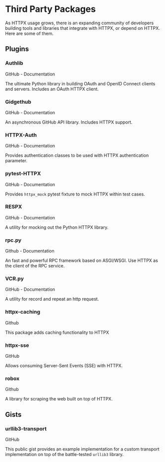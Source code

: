
# Third Party Packages


As HTTPX usage grows, there is an expanding community of developers building tools and libraries that integrate with HTTPX, or depend on HTTPX. Here are some of them.


## Plugins


### Authlib


GitHub - Documentation


The ultimate Python library in building OAuth and OpenID Connect clients and servers. Includes an OAuth HTTPX client.


### Gidgethub


GitHub - Documentation


An asynchronous GitHub API library. Includes HTTPX support.


### HTTPX-Auth


GitHub - Documentation


Provides authentication classes to be used with HTTPX authentication parameter.


### pytest-HTTPX


GitHub - Documentation


Provides `httpx_mock` pytest fixture to mock HTTPX within test cases.


### RESPX


GitHub - Documentation


A utility for mocking out the Python HTTPX library.


### rpc.py


Github - Documentation


An fast and powerful RPC framework based on ASGI/WSGI. Use HTTPX as the client of the RPC service.


### VCR.py


GitHub - Documentation


A utility for record and repeat an http request.


### httpx-caching


Github


This package adds caching functionality to HTTPX


### httpx-sse


GitHub


Allows consuming Server-Sent Events (SSE) with HTTPX.


### robox


Github


A library for scraping the web built on top of HTTPX.


## Gists


### urllib3-transport


GitHub


This public gist provides an example implementation for a custom transport implementation on top of the battle-tested `urllib3` library.



